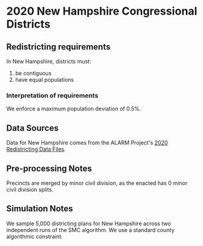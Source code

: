 # 2020 New Hampshire Congressional Districts

## Redistricting requirements
In New Hampshire, districts must:

1. be contiguous
1. have equal populations

### Interpretation of requirements
We enforce a maximum population deviation of 0.5%.

## Data Sources
Data for New Hampshire comes from the ALARM Project's [2020 Redistricting Data Files](https://alarm-redist.github.io/posts/2021-08-10-census-2020/).

## Pre-processing Notes
Precincts are merged by minor civil division, as the enacted has 0 minor civil division splits.

## Simulation Notes
We sample 5,000 districting plans for New Hampshire across two independent runs of the SMC algorithm.
We use a standard county algorithmic constraint.
